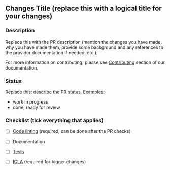 ## Changes Title (replace this with a logical title for your changes)

### Description

Replace this with the PR description (mention the changes you have made, why
you have made them, provide some background and any references to the provider
documentation if needed, etc.).

For more information on contributing, please see [Contributing](http://libcloud.readthedocs.org/en/latest/development.html#contributing)
section of our documentation.

### Status

Replace this: describe the PR status. Examples:

- work in progress
- done, ready for review

### Checklist (tick everything that applies)

- [ ] [Code linting](http://libcloud.readthedocs.org/en/latest/development.html#code-style-guide) (required, can be done after the PR checks)
- [ ] Documentation
- [ ] [Tests](http://libcloud.readthedocs.org/en/latest/testing.html)
- [ ] [ICLA](http://libcloud.readthedocs.org/en/latest/development.html#contributing-bigger-changes) (required for bigger changes)


